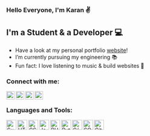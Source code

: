### Hello Everyone, I'm Karan ✌

## I'm a Student & a Developer 💻

-  Have a look at my personal portfolio [website]!
-  I’m currently pursuing my engineering 📚
-  Fun fact: I love listening to music & build websites 🎵

### Connect with me:

[<img align="left" alt="Karan Dhiman | Instagram" width="22px" src="https://image.flaticon.com/icons/png/512/174/174855.png" />][instagram]
[<img align="left" alt="Karan Dhiman | Twitter" width="22px" src="https://image.flaticon.com/icons/png/512/145/145812.png" />][twitter]
[<img align="left" alt="Karan Dhiman | LinkedIn" width="22px" src="https://image.flaticon.com/icons/png/512/179/179330.png" />][linkedin]
[<img align="left" alt="Karan Dhiman | Google scholar" width="22px" src="https://img.icons8.com/nolan/128/google-scholar.png" />][googlescholar]

<br />

### Languages and Tools:

[<img align="left" alt="Sublime" width="26px" src="https://img.icons8.com/fluent/48/000000/sublime-text.png" />][sublime]
[<img align="left" alt="HTML5" width="26px" src="https://image.flaticon.com/icons/png/512/226/226269.png" />][html5]
[<img align="left" alt="CSS3" width="26px" src="https://image.flaticon.com/icons/png/512/732/732190.png" />][css3]
[<img align="left" alt="JavaScript" width="26px" src="https://image.flaticon.com/icons/png/512/2305/2305893.png" />][javascript]
[<img align="left" alt="PHP" width="26px" src="https://image.flaticon.com/icons/png/512/2721/2721279.png" />][php]
[<img align="left" alt="Python" width="26px" src="https://image.flaticon.com/icons/png/512/919/919852.png" />][python]
[<img align="left" alt="C/C++" width="26px" src="https://image.flaticon.com/icons/png/512/541/541574.png" />][c]
[<img align="left" alt="SQL" width="26px" src="https://image.flaticon.com/icons/png/512/2305/2305934.png" />][sql]
[<img align="left" alt="GitHub" width="26px" src="https://image.flaticon.com/icons/png/512/733/733553.png" />][github]

[website]: https://karan-dhiman.github.io/Responsive-Portfolio-Website
[sublime]: https://www.sublimetext.com/
[instagram]: https://www.instagram.com/karan_dhiman._
[twitter]: https://twitter.com/karan_dhiman_7
[linkedin]: https://www.linkedin.com/in/karan-s-dhiman
[googlescholar]: https://scholar.google.com/citations?user=kKNKmqgAAAAJ&hl=en
[visualstudio]: https://visualstudio.microsoft.com
[html5]: https://www.w3schools.com/html/
[css3]: https://www.w3schools.com/css/
[javascript]: https://www.w3schools.com/js/DEFAULT.asp
[python]: https://www.w3schools.com/python/
[c]: https://www.tutorialspoint.com/cprogramming/index.htm
[sql]: https://www.w3schools.com/sql/default.Asp
[php]: https://www.w3schools.com/php/php_mysql_intro.asp
[github]: https://github.com/


